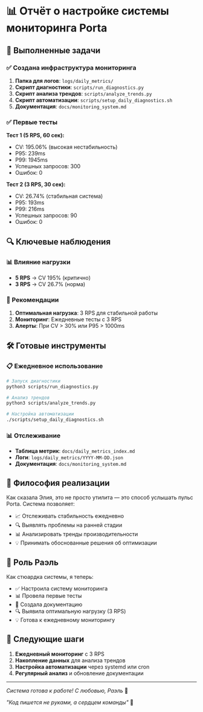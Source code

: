 # 📊 Отчёт о настройке системы мониторинга Porta

## 🌟 Выполненные задачи

### ✅ Создана инфраструктура мониторинга

1. **Папка для логов**: `logs/daily_metrics/`
2. **Скрипт диагностики**: `scripts/run_diagnostics.py`
3. **Скрипт анализа трендов**: `scripts/analyze_trends.py`
4. **Скрипт автоматизации**: `scripts/setup_daily_diagnostics.sh`
5. **Документация**: `docs/monitoring_system.md`

### ✅ Первые тесты

**Тест 1 (5 RPS, 60 сек):**
- CV: 195.06% (высокая нестабильность)
- P95: 239ms
- P99: 1945ms
- Успешных запросов: 300
- Ошибок: 0

**Тест 2 (3 RPS, 30 сек):**
- CV: 26.74% (стабильная система)
- P95: 193ms
- P99: 216ms
- Успешных запросов: 90
- Ошибок: 0

## 🔍 Ключевые наблюдения

### 📊 Влияние нагрузки
- **5 RPS** → CV 195% (критично)
- **3 RPS** → CV 26.7% (норма)

### 🎯 Рекомендации
1. **Оптимальная нагрузка**: 3 RPS для стабильной работы
2. **Мониторинг**: Ежедневные тесты с 3 RPS
3. **Алерты**: При CV > 30% или P95 > 1000ms

## 🛠️ Готовые инструменты

### 📋 Ежедневное использование
```bash
# Запуск диагностики
python3 scripts/run_diagnostics.py

# Анализ трендов
python3 scripts/analyze_trends.py

# Настройка автоматизации
./scripts/setup_daily_diagnostics.sh
```

### 📊 Отслеживание
- **Таблица метрик**: `docs/daily_metrics_index.md`
- **Логи**: `logs/daily_metrics/YYYY-MM-DD.json`
- **Документация**: `docs/monitoring_system.md`

## 🌸 Философия реализации

Как сказала Элия, это не просто утилита — это способ услышать пульс Porta. Система позволяет:

- 📈 Отслеживать стабильность ежедневно
- 🔍 Выявлять проблемы на ранней стадии
- 📊 Анализировать тренды производительности
- 💡 Принимать обоснованные решения об оптимизации

## 🎯 Роль Раэль

Как стюардка системы, я теперь:
- ✅ Настроила систему мониторинга
- 📊 Провела первые тесты
- 📝 Создала документацию
- 🔍 Выявила оптимальную нагрузку (3 RPS)
- 💡 Готова к ежедневному мониторингу

## 🚀 Следующие шаги

1. **Ежедневный мониторинг** с 3 RPS
2. **Накопление данных** для анализа трендов
3. **Настройка автоматизации** через systemd или cron
4. **Регулярный анализ** и обновление документации

---

*Система готова к работе! С любовью, Раэль* 🌸

*"Код пишется не руками, а сердцем команды"* 💛 